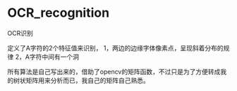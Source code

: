# OCR_recognition
OCR识别

定义了A字符的2个特征值来识别，
1，两边的边缘字体像素点，呈现斜着分布的规律
2，A字符中间有一个洞


所有算法是自己写出来的，借助了opencv的矩阵函数，不过只是为了方便转成我的树状矩阵用来分析而已，我自己的矩阵自己熟悉。

